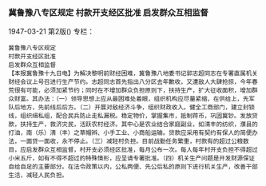 ### 冀鲁豫八专区规定  村款开支经区批准  启发群众互相监督

1947-03-21
第2版()
专栏：

    冀鲁豫八专区规定
    村款开支经区批准
    启发群众互相监督
    【本报冀鲁豫十九日电】为解决黎明前财经困难，冀鲁豫八地委书记郭志超同志在专署直属机关财经会议上号召进行生产节约。志超同志首先指出八分区去年歉收，又遭敌人大肆抢掠，今年春荒很有可能，必须加紧节约；同时在不增加群众负担原则下，扶持生产，扩大征收面积，增加群众财富。其办法：（一）领导思想上应从最困难处着眼，组织机构应尽量紧缩，在供给上，先军队后地方，先前线后后方。（二）开展对敌经济斗争，组织财政收入。健全工商部门，建立封锁线，组织缉私组，配合民兵防止走私漏税。稳定物价，掌握集市，抵制蒋币，巩固冀钞。发放贷款，扶持生产，救济灾民，活跃农村经济。其中心是农业结合家庭副业，如清丰的纺织，濮县的打油，南（乐）清（丰）之草帽辫、小手工业、小商船运输。贷款应采用有契约有保人的简便办法，一面贷一面收，永不停止。（三）减轻村负担。目前战勤任务繁重，村款有的超过公粮数目，应启发群众互相监督，村开支必须经区批准，每月公布一次。每人每年村开支负担不得超过小米五斤，如有不得不超过的特殊情形，应呈请专署批准。（四）机关生产问题是开发财源保证自给自足的主要部分。在法令政策以内，公私两便、先公后私的原则下进行机关生产，改善干部生活，减轻人民负担。
